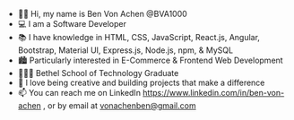 - 👋🏻 Hi, my name is Ben Von Achen @BVA1000
- 💻 I am a Software Developer
- 📚 I have knowledge in HTML, CSS, JavaScript, React.js, Angular, Bootstrap, Material UI, Express.js, Node.js, npm, & MySQL
- 🏙 Particularly interested in E-Commerce & Frontend Web Development
- 👨🏻‍🎓 Bethel School of Technology Graduate
- 🎨 I love being creative and building projects that make a difference 
- 📫 You can reach me on LinkedIn https://www.linkedin.com/in/ben-von-achen , or by email at vonachenben@gmail.com

<!---
BVA1000/BVA1000 is a ✨ special ✨ repository because its `README.md` (this file) appears on your GitHub profile.
You can click the Preview link to take a look at your changes.
--->

